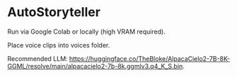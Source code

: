 # AutoStoryteller

Run via Google Colab or locally (high VRAM required).

Place voice clips into voices folder.

Recommended LLM: https://huggingface.co/TheBloke/AlpacaCielo2-7B-8K-GGML/resolve/main/alpacacielo2-7b-8k.ggmlv3.q4_K_S.bin.
